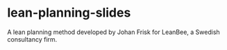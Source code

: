# lean-planning-slides
A lean planning method developed by Johan Frisk for LeanBee, a Swedish consultancy firm.
